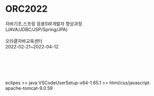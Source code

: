# ORC2022
자바기초,스프링 응용SW개발자 향상과정<br>
(JAVA/JDBC/JSP/Spring/JPA)<br><br>
오라클자바교육센터<br>
2022-02-21~2022-04-12

<br><br><br><br>

eclipes >> java
VSCodeUserSetup-x64-1.65.1 >> html/css/javascript
apache-tomcat-9.0.59
